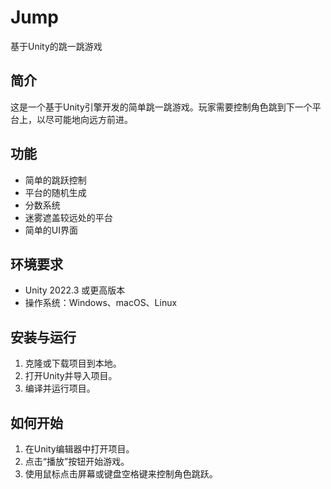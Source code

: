# Jump
基于Unity的跳一跳游戏

## 简介
这是一个基于Unity引擎开发的简单跳一跳游戏。玩家需要控制角色跳到下一个平台上，以尽可能地向远方前进。

## 功能
- 简单的跳跃控制
- 平台的随机生成
- 分数系统
- 迷雾遮盖较远处的平台
- 简单的UI界面

## 环境要求
- Unity 2022.3 或更高版本
- 操作系统：Windows、macOS、Linux

## 安装与运行
1. 克隆或下载项目到本地。
2. 打开Unity并导入项目。
3. 编译并运行项目。

## 如何开始
1. 在Unity编辑器中打开项目。
2. 点击“播放”按钮开始游戏。
3. 使用鼠标点击屏幕或键盘空格键来控制角色跳跃。
